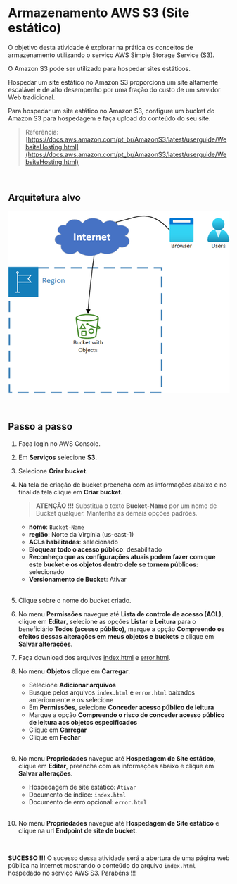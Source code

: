 # Armazenamento AWS S3 (Site estático)

O objetivo desta atividade é explorar na prática os conceitos de armazenamento utilizando o serviço AWS Simple Storage Service (S3). 

O Amazon S3 pode ser utilizado para hospedar sites estáticos.

Hospedar um site estático no Amazon S3 proporciona um site altamente escalável e de alto desempenho por uma fração do custo de um servidor Web tradicional.

Para hospedar um site estático no Amazon S3, configure um bucket do Amazon S3 para hospedagem e faça upload do conteúdo do seu site.

> Referência: [https://docs.aws.amazon.com/pt_br/AmazonS3/latest/userguide/WebsiteHosting.html](https://docs.aws.amazon.com/pt_br/AmazonS3/latest/userguide/WebsiteHosting.html)

<br>

## Arquitetura alvo

![Notifier](/images/target_architecture.png)

<br>

## Passo a passo

1. Faça login no AWS Console.

2. Em **Serviços** selecione **S3**.

3. Selecione **Criar bucket**.

4. Na tela de criação de bucket preencha com as informações abaixo e no final da tela clique em  **Criar bucket**.

   > **ATENÇÃO !!!** Substitua o texto **Bucket-Name** por um nome de Bucket qualquer. Mantenha as demais opções padrões. 

   - **nome**: `Bucket-Name`
   - **região**: Norte da Virgínia (us-east-1)
   - **ACLs habilitadas**: selecionado
   - **Bloquear todo o acesso público**: desabilitado
   - **Reconheço que as configurações atuais podem fazer com que este bucket e os objetos dentro dele se tornem públicos:** selecionado
   - **Versionamento de Bucket**: Ativar<br><br>

5. Clique sobre o nome do bucket criado.

6. No menu **Permissões** navegue até **Lista de controle de acesso (ACL)**, clique em **Editar**, selecione as opções **Listar** e **Leitura** para o beneficiário **Todos (acesso público)**, marque a opção **Compreendo os efeitos dessas alterações em meus objetos e buckets** e clique em **Salvar alterações**. 

7. Faça download dos arquivos [index.html](https://github.com/kledsonhugo/app-static-site-s3/blob/main/app/index.html) e [error.html](https://github.com/kledsonhugo/app-static-site-s3/blob/main/app/error.html).
 
8. No menu **Objetos** clique em **Carregar**.

   - Selecione **Adicionar arquivos**
   - Busque pelos arquivos `index.html` e `error.html` baixados anteriormente e os selecione
   - Em **Permissões**, selecione **Conceder acesso público de leitura**
   - Marque a opção **Compreendo o risco de conceder acesso público de leitura aos objetos especificados**
   - Clique em **Carregar**
   - Clique em **Fechar**<br><br>

9. No menu **Propriedades** navegue até **Hospedagem de Site estático**, clique em **Editar**, preencha com as informações abaixo e clique em **Salvar alterações**.

   - Hospedagem de site estático: `Ativar`
   - Documento de índice: `index.html`
   - Documento de erro opcional: `error.html`<br><br>

10. No menu **Propriedades** navegue até **Hospedagem de Site estático** e clique na url **Endpoint de site de bucket**.

<br>

**SUCESSO !!!** O sucesso dessa atividade será a abertura de uma página web pública na Internet mostrando o conteúdo do arquivo `index.html` hospedado no serviço AWS S3. Parabéns !!!

